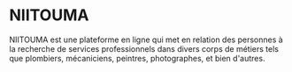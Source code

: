 # NIITOUMA
NIITOUMA est une plateforme en ligne qui met en relation des personnes à la recherche de services professionnels dans divers corps de métiers tels que plombiers, mécaniciens, peintres, photographes, et bien d'autres.
